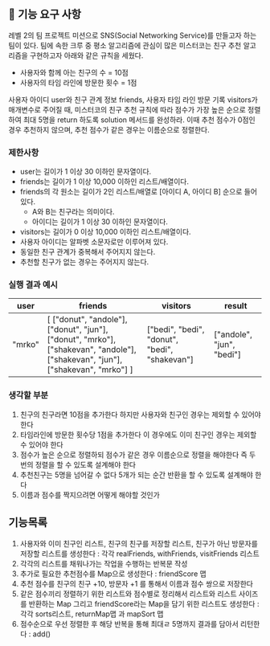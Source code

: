 ## 🚀 기능 요구 사항

레벨 2의 팀 프로젝트 미션으로 SNS(Social Networking Service)를 만들고자 하는 팀이 있다. 팀에 속한 크루 중 평소 알고리즘에 관심이 많은 미스터코는 친구 추천 알고리즘을 구현하고자 아래와 같은 규칙을 세웠다.

- 사용자와 함께 아는 친구의 수 = 10점 
- 사용자의 타임 라인에 방문한 횟수 = 1점

사용자 아이디 user와 친구 관계 정보 friends, 사용자 타임 라인 방문 기록 visitors가 매개변수로 주어질 때, 미스터코의 친구 추천 규칙에 따라 점수가 가장 높은 순으로 정렬하여 최대 5명을 return 하도록 solution 메서드를 완성하라. 이때 추천 점수가 0점인 경우 추천하지 않으며, 추천 점수가 같은 경우는 이름순으로 정렬한다.

### 제한사항

- user는 길이가 1 이상 30 이하인 문자열이다.
- friends는 길이가 1 이상 10,000 이하인 리스트/배열이다.
- friends의 각 원소는 길이가 2인 리스트/배열로 [아이디 A, 아이디 B] 순으로 들어있다.
  - A와 B는 친구라는 의미이다.
  - 아이디는 길이가 1 이상 30 이하인 문자열이다.
- visitors는 길이가 0 이상 10,000 이하인 리스트/배열이다.
- 사용자 아이디는 알파벳 소문자로만 이루어져 있다.
- 동일한 친구 관계가 중복해서 주어지지 않는다.
- 추천할 친구가 없는 경우는 주어지지 않는다.

### 실행 결과 예시

| user | friends | visitors | result |
| --- | --- | --- | --- |
| "mrko" | [ ["donut", "andole"], ["donut", "jun"], ["donut", "mrko"], ["shakevan", "andole"], ["shakevan", "jun"], ["shakevan", "mrko"] ] | ["bedi", "bedi", "donut", "bedi", "shakevan"] | ["andole", "jun", "bedi"] |

### 생각할 부분
1. 친구의 친구라면 10점을 추가한다 하지만 사용자와 친구인 경우는 제외할 수 있어야 한다
2. 타임라인에 방문한 횟수당 1점을 추가한다 이 경우에도 이미 친구인 경우는 제외할 수 있어야 한다
3. 점수가 높은 순으로 정렬하되 점수가 같은 경우 이름순으로 정렬을 해야한다 즉 두번의 정렬을 할 수 있도록 설계해야 한다
4. 추천친구는 5명을 넘어갈 수 없다 5개가 되는 순간 반환을 할 수 있도록 설계해야 한다
5. 이름과 점수를 짝지으려면 어떻게 해야할 것인가

## 기능목록
1. 사용자와 이미 친구인 리스트, 친구의 친구를 저장할 리스트, 친구가 아닌 방문자를 저장할 리스트를 생성한다 : 각각 realFriends, withFriends, visitFriends 리스트
2. 각각의 리스트를 채워나가는 작업을 수행하는 반복문 작성
3. 추가로 필요한 추천점수를 Map으로 생성한다 : friendScore 맵
4. 추천 점수를 친구의 친구 +10, 방문자 +1 를 통해서 이름과 점수 쌍으로 저장한다
5. 같은 점수끼리 정렬하기 위한 리스트와 점수별로 정리해서 리스트와 리스트 사이즈를 반환하는 Map 그리고 friendScore라는 Map을 담기 위한 리스트도 생성한다 : 각각 sorts리스트, returnMap맵 과 mapSort 맵
6. 점수순으로 우선 정렬한 후 해당 반복을 통해 최대ㄹ 5명까지 결과를 담아서 리턴한다 : add()